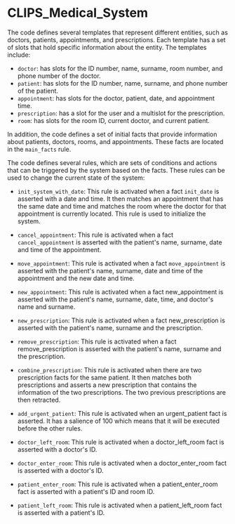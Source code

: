 # CLIPS_Medical_System

The code defines several templates that represent different entities, such as doctors, patients, appointments, and prescriptions. Each template has a set of slots that hold specific information about the entity. The templates include:
- `doctor`: has slots for the ID number, name, surname, room number, and phone number of the doctor.
- `patient`: has slots for the ID number, name, surname, and phone number of the patient.
- `appointment`: has slots for the doctor, patient, date, and appointment time.
- `prescription`: has a slot for the user and a multislot for the prescription.
- `room`: has slots for the room ID, current doctor, and current patient.

In addition, the code defines a set of initial facts that provide information about patients, doctors, rooms, and appointments. These facts are located in the `main_facts` rule. 

The code defines several rules, which are sets of conditions and actions that can be triggered by the system based on the facts. These rules can be used to change the current state of the system:

- `init_system_with_date`: This rule is activated when a fact `init_date` is asserted with a date and time. It then matches an appointment that has the same date and time and matches the room where the doctor for that appointment is currently located. This rule is used to initialize the system.

- `cancel_appointment`: This rule is activated when a fact `cancel_appointment` is asserted with the patient's name, surname, date and time of the appointment. 

- `move_appointment`: This rule is activated when a fact `move_appointment` is asserted with the patient's name, surname, date and time of the appointment and the new date and time.

- `new_appointment`: This rule is activated when a fact new_appointment is asserted with the patient's name, surname, date, time, and doctor's name and surname. 

- `new_prescription`: This rule is activated when a fact new_prescription is asserted with the patient's name, surname and the prescription. 

- `remove_prescription`: This rule is activated when a fact remove_prescription is asserted with the patient's name, surname and the prescription. 

- `combine_prescription`: This rule is activated when there are two prescription facts for the same patient. It then matches both prescriptions and asserts a new prescription that contains the information of the two prescriptions. The two previous prescriptions are then retracted.

- `add_urgent_patient`: This rule is activated when an urgent_patient fact is asserted. It has a salience of 100 which means that it will be executed before the other rules.

- `doctor_left_room`: This rule is activated when a doctor_left_room fact is asserted with a doctor's ID. 

- `doctor_enter_room`: This rule is activated when a doctor_enter_room fact is asserted with a doctor's ID. 

- `patient_enter_room`: This rule is activated when a patient_enter_room fact is asserted with a patient's ID and room ID. 

- `patient_left_room`: This rule is activated when a patient_left_room fact is asserted with a patient's ID. 
